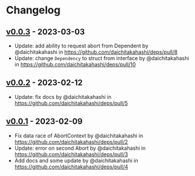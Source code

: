 # Changelog

## [v0.0.3](https://github.com/daichitakahashi/deps/compare/v0.0.2...v0.0.3) - 2023-03-03
- Update: add ability to request abort from Dependent by @daichitakahashi in https://github.com/daichitakahashi/deps/pull/8
- Update: change `Dependency` to struct from interface by @daichitakahashi in https://github.com/daichitakahashi/deps/pull/10

## [v0.0.2](https://github.com/daichitakahashi/deps/compare/v0.0.1...v0.0.2) - 2023-02-12
- Update: fix docs by @daichitakahashi in https://github.com/daichitakahashi/deps/pull/5

## [v0.0.1](https://github.com/daichitakahashi/deps/commits/v0.0.1) - 2023-02-09
- Fix data race of AbortContext by @daichitakahashi in https://github.com/daichitakahashi/deps/pull/2
- Update: error on second Abort by @daichitakahashi in https://github.com/daichitakahashi/deps/pull/3
- Add docs and some update by @daichitakahashi in https://github.com/daichitakahashi/deps/pull/4
